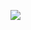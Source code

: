 <a href="https://codeclimate.com/github/Il1ya1/project-lvl1-s462/maintainability" target="_blank"><img src="https://api.codeclimate.com/v1/badges/8a272d1ceb13a75793d2/maintainability" /></a>
<a href="https://travis-ci.org/Il1ya1/project-lvl1-s462.svg?branch=master">

</a>